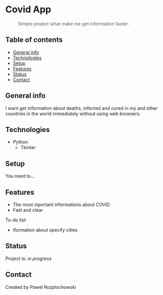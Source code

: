 # Covid App
> Simple project what make me get information faster. 

## Table of contents
* [General info](#general-info)
* [Technologies](#technologies)
* [Setup](#setup)
* [Features](#features)
* [Status](#status)
* [Contact](#contact)

## General info
I want get information about deaths, infected and cured in my and other countries in the world immediately without using web browsers.


## Technologies
* Python
  * Tkinter

## Setup
You need to...


## Features
* The most inportant informations about COVID
* Fast and clear 

To-do list:
* Iformation about specify cities


## Status
Project is: _in progress_


## Contact
Created by Pawel Rozplochowski
